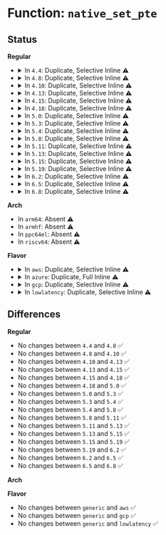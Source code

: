 # Function: <code>native_set_pte</code>

## Status
<b>Regular</b>
<ul>
<li>
<details>
<summary>In <code>4.4</code>: Duplicate, Selective Inline ⚠️</summary>

```c
void native_set_pte(pte_t *ptep, pte_t pte);
```

**Collision:** Static Duplication

**Inline:** Selective

**Transformation:** False

**Instances:**

```
In arch/x86/xen/mmu.c (ffffffff81f62349)
Location: arch/x86/include/asm/pgtable_64.h:53
Inline: True
Inline callers:
  - arch/x86/xen/mmu.c:xen_set_pte_init
```
```
In arch/x86/kernel/paravirt.c (ffffffff81064650)
Location: arch/x86/include/asm/pgtable_64.h:53
Inline: True
Inline callers:
  - arch/x86/kernel/paravirt.c:native_set_pte_at
```
**Symbols:**

```
ffffffff81064650-ffffffff81064659: native_set_pte (STB_LOCAL)
```
</details>
</li>
<li>
<details>
<summary>In <code>4.8</code>: Duplicate, Selective Inline ⚠️</summary>

```c
void native_set_pte(pte_t *ptep, pte_t pte);
```

**Collision:** Static Duplication

**Inline:** Selective

**Transformation:** False

**Instances:**

```
In arch/x86/xen/mmu.c (ffffffff81f89e9d)
Location: arch/x86/include/asm/pgtable_64.h:53
Inline: True
Inline callers:
  - arch/x86/xen/mmu.c:xen_set_pte_init
```
```
In arch/x86/kernel/paravirt.c (ffffffff810642e1)
Location: arch/x86/include/asm/pgtable_64.h:53
Inline: True
Inline callers:
  - arch/x86/kernel/paravirt.c:native_set_pte_at
```
**Symbols:**

```
ffffffff810642a0-ffffffff810642a9: native_set_pte (STB_LOCAL)
```
</details>
</li>
<li>
<details>
<summary>In <code>4.10</code>: Duplicate, Selective Inline ⚠️</summary>

```c
void native_set_pte(pte_t *ptep, pte_t pte);
```

**Collision:** Static Duplication

**Inline:** Selective

**Transformation:** False

**Instances:**

```
In arch/x86/xen/mmu.c (ffffffff81fc5297)
Location: arch/x86/include/asm/pgtable_64.h:53
Inline: True
Inline callers:
  - arch/x86/xen/mmu.c:xen_set_pte_init
```
```
In arch/x86/kernel/paravirt.c (ffffffff810677b1)
Location: arch/x86/include/asm/pgtable_64.h:53
Inline: True
Inline callers:
  - arch/x86/kernel/paravirt.c:native_set_pte_at
```
**Symbols:**

```
ffffffff81067770-ffffffff81067779: native_set_pte (STB_LOCAL)
```
</details>
</li>
<li>
<details>
<summary>In <code>4.13</code>: Duplicate, Selective Inline ⚠️</summary>

```c
void native_set_pte(pte_t *ptep, pte_t pte);
```

**Collision:** Static Duplication

**Inline:** Selective

**Transformation:** False

**Instances:**

```
In arch/x86/xen/mmu_pv.c (ffffffff820a60d9)
Location: arch/x86/include/asm/pgtable_64.h:62
Inline: True
Inline callers:
  - arch/x86/xen/mmu_pv.c:xen_set_pte_init
```
```
In arch/x86/kernel/paravirt.c (ffffffff81066a71)
Location: arch/x86/include/asm/pgtable_64.h:62
Inline: True
Inline callers:
  - arch/x86/kernel/paravirt.c:native_set_pte_at
```
**Symbols:**

```
ffffffff81066a30-ffffffff81066a39: native_set_pte (STB_LOCAL)
```
</details>
</li>
<li>
<details>
<summary>In <code>4.15</code>: Duplicate, Selective Inline ⚠️</summary>

```c
void native_set_pte(pte_t *ptep, pte_t pte);
```

**Collision:** Static Duplication

**Inline:** Selective

**Transformation:** False

**Instances:**

```
In arch/x86/xen/mmu_pv.c (ffffffff826ac7a3)
Location: arch/x86/include/asm/pgtable_64.h:64
Inline: True
Inline callers:
  - arch/x86/xen/mmu_pv.c:xen_set_pte_init
```
```
In arch/x86/kernel/paravirt.c (ffffffff8106ac21)
Location: arch/x86/include/asm/pgtable_64.h:64
Inline: True
Inline callers:
  - arch/x86/kernel/paravirt.c:native_set_pte_at
```
```
In arch/x86/mm/mem_encrypt.c (ffffffff826c5bc3)
Location: arch/x86/include/asm/pgtable_64.h:64
Inline: True
Inline callers:
  - arch/x86/mm/mem_encrypt.c:sme_populate_pgd
```
**Symbols:**

```
ffffffff8106abf0-ffffffff8106abf9: native_set_pte (STB_LOCAL)
```
</details>
</li>
<li>
<details>
<summary>In <code>4.18</code>: Duplicate, Selective Inline ⚠️</summary>

```c
void native_set_pte(pte_t *ptep, pte_t pte);
```

**Collision:** Static Duplication

**Inline:** Selective

**Transformation:** False

**Instances:**

```
In arch/x86/kernel/paravirt.c (ffffffff8106d8e0)
Location: arch/x86/include/asm/pgtable_64.h:65
Inline: True
Inline callers:
  - arch/x86/kernel/paravirt.c:native_set_pte_at
```
```
In arch/x86/mm/mem_encrypt_identity.c (ffffffff826f02ab)
Location: arch/x86/include/asm/pgtable_64.h:65
Inline: True
Inline callers:
  - arch/x86/mm/mem_encrypt_identity.c:__sme_map_range_pte
```
**Symbols:**

```
ffffffff8106d8b0-ffffffff8106d8b4: native_set_pte (STB_LOCAL)
```
</details>
</li>
<li>
<details>
<summary>In <code>5.0</code>: Duplicate, Selective Inline ⚠️</summary>

```c
void native_set_pte(pte_t *ptep, pte_t pte);
```

**Collision:** Static Duplication

**Inline:** Selective

**Transformation:** False

**Instances:**

```
In arch/x86/kernel/paravirt.c (ffffffff81073a80)
Location: arch/x86/include/asm/pgtable_64.h:59
Inline: True
Inline callers:
  - arch/x86/kernel/paravirt.c:native_set_pte_at
```
```
In arch/x86/mm/mem_encrypt_identity.c (ffffffff828a6fbb)
Location: arch/x86/include/asm/pgtable_64.h:59
Inline: True
Inline callers:
  - arch/x86/mm/mem_encrypt_identity.c:__sme_map_range_pte
```
```
In mm/memory.c (ffffffff8123f28f)
Location: arch/x86/include/asm/pgtable_64.h:59
Inline: True
```
```
In mm/madvise.c (ffffffff8125abfd)
Location: arch/x86/include/asm/pgtable_64.h:59
Inline: True
Inline callers:
  - mm/madvise.c:madvise_free_pte_range
```
**Symbols:**

```
ffffffff81073a50-ffffffff81073a54: native_set_pte (STB_LOCAL)
```
</details>
</li>
<li>
<details>
<summary>In <code>5.3</code>: Duplicate, Selective Inline ⚠️</summary>

```c
void native_set_pte(pte_t *ptep, pte_t pte);
```

**Collision:** Static Duplication

**Inline:** Selective

**Transformation:** False

**Instances:**

```
In arch/x86/kernel/paravirt.c (ffffffff810775e0)
Location: arch/x86/include/asm/pgtable_64.h:59
Inline: True
Inline callers:
  - arch/x86/kernel/paravirt.c:native_set_pte_at
```
```
In arch/x86/mm/mem_encrypt_identity.c (ffffffff828bf671)
Location: arch/x86/include/asm/pgtable_64.h:59
Inline: True
Inline callers:
  - arch/x86/mm/mem_encrypt_identity.c:__sme_map_range_pte
```
```
In mm/memory.c (ffffffff81250bcf)
Location: arch/x86/include/asm/pgtable_64.h:59
Inline: True
```
```
In mm/madvise.c (ffffffff81275a8f)
Location: arch/x86/include/asm/pgtable_64.h:59
Inline: True
Inline callers:
  - mm/madvise.c:madvise_free_pte_range
```
**Symbols:**

```
ffffffff810775b0-ffffffff810775b4: native_set_pte (STB_LOCAL)
```
</details>
</li>
<li>
<details>
<summary>In <code>5.4</code>: Duplicate, Selective Inline ⚠️</summary>

```c
void native_set_pte(pte_t *ptep, pte_t pte);
```

**Collision:** Static Duplication

**Inline:** Selective

**Transformation:** False

**Instances:**

```
In arch/x86/kernel/paravirt.c (ffffffff81078650)
Location: arch/x86/include/asm/pgtable_64.h:59
Inline: True
Inline callers:
  - arch/x86/kernel/paravirt.c:native_set_pte_at
```
```
In arch/x86/mm/mem_encrypt_identity.c (ffffffff828c5af0)
Location: arch/x86/include/asm/pgtable_64.h:59
Inline: True
Inline callers:
  - arch/x86/mm/mem_encrypt_identity.c:__sme_map_range_pte
```
```
In mm/memory.c (ffffffff8125f1a9)
Location: arch/x86/include/asm/pgtable_64.h:59
Inline: True
```
```
In mm/madvise.c (ffffffff81284a5f)
Location: arch/x86/include/asm/pgtable_64.h:59
Inline: True
Inline callers:
  - mm/madvise.c:madvise_free_pte_range
  - mm/madvise.c:madvise_cold_or_pageout_pte_range
```
**Symbols:**

```
ffffffff81078620-ffffffff81078624: native_set_pte (STB_LOCAL)
```
</details>
</li>
<li>
<details>
<summary>In <code>5.8</code>: Duplicate, Selective Inline ⚠️</summary>

```c
void native_set_pte(pte_t *ptep, pte_t pte);
```

**Collision:** Static Duplication

**Inline:** Selective

**Transformation:** False

**Instances:**

```
In arch/x86/kernel/paravirt.c (ffffffff8107fa50)
Location: arch/x86/include/asm/pgtable_64.h:65
Inline: True
Inline callers:
  - arch/x86/kernel/paravirt.c:native_set_pte_at
```
```
In arch/x86/mm/mem_encrypt_identity.c (ffffffff82ce8d90)
Location: arch/x86/include/asm/pgtable_64.h:65
Inline: True
Inline callers:
  - arch/x86/mm/mem_encrypt_identity.c:sme_populate_pgd
```
```
In mm/memory.c (ffffffff8128f583)
Location: arch/x86/include/asm/pgtable_64.h:65
Inline: True
Inline callers:
  - mm/memory.c:zap_pte_range
```
```
In mm/madvise.c (ffffffff812b6c4b)
Location: arch/x86/include/asm/pgtable_64.h:65
Inline: True
Inline callers:
  - mm/madvise.c:madvise_free_pte_range
  - mm/madvise.c:madvise_cold_or_pageout_pte_range
```
**Symbols:**

```
ffffffff8107fa20-ffffffff8107fa24: native_set_pte (STB_LOCAL)
```
</details>
</li>
<li>
<details>
<summary>In <code>5.11</code>: Duplicate, Selective Inline ⚠️</summary>

```c
void native_set_pte(pte_t *ptep, pte_t pte);
```

**Collision:** Static Duplication

**Inline:** Selective

**Transformation:** False

**Instances:**

```
In arch/x86/kernel/paravirt.c (ffffffff8107f650)
Location: arch/x86/include/asm/pgtable_64.h:65
Inline: False
```
```
In arch/x86/mm/mem_encrypt_identity.c (ffffffff82fd6816)
Location: arch/x86/include/asm/pgtable_64.h:65
Inline: True
Inline callers:
  - arch/x86/mm/mem_encrypt_identity.c:sme_populate_pgd
```
```
In mm/memory.c (ffffffff8129a08e)
Location: arch/x86/include/asm/pgtable_64.h:65
Inline: True
Inline callers:
  - mm/memory.c:zap_pte_range
```
```
In mm/madvise.c (ffffffff812c2e19)
Location: arch/x86/include/asm/pgtable_64.h:65
Inline: True
Inline callers:
  - mm/madvise.c:madvise_free_pte_range
  - mm/madvise.c:madvise_cold_or_pageout_pte_range
```
**Symbols:**

```
ffffffff8107f650-ffffffff8107f654: native_set_pte (STB_LOCAL)
```
</details>
</li>
<li>
<details>
<summary>In <code>5.13</code>: Duplicate, Selective Inline ⚠️</summary>

```c
void native_set_pte(pte_t *ptep, pte_t pte);
```

**Collision:** Static Duplication

**Inline:** Selective

**Transformation:** False

**Instances:**

```
In arch/x86/kernel/paravirt.c (ffffffff81080750)
Location: arch/x86/include/asm/pgtable_64.h:65
Inline: False
```
```
In arch/x86/mm/mem_encrypt_identity.c (ffffffff831e127c)
Location: arch/x86/include/asm/pgtable_64.h:65
Inline: True
Inline callers:
  - arch/x86/mm/mem_encrypt_identity.c:__sme_map_range_pte
```
```
In mm/memory.c (ffffffff8129f2b2)
Location: arch/x86/include/asm/pgtable_64.h:65
Inline: True
Inline callers:
  - mm/memory.c:zap_pte_range
```
```
In mm/madvise.c (ffffffff812c9c92)
Location: arch/x86/include/asm/pgtable_64.h:65
Inline: True
Inline callers:
  - mm/madvise.c:madvise_free_pte_range
  - mm/madvise.c:madvise_cold_or_pageout_pte_range
```
**Symbols:**

```
ffffffff81080750-ffffffff81080754: native_set_pte (STB_LOCAL)
```
</details>
</li>
<li>
<details>
<summary>In <code>5.15</code>: Duplicate, Selective Inline ⚠️</summary>

```c
void native_set_pte(pte_t *ptep, pte_t pte);
```

**Collision:** Static Duplication

**Inline:** Selective

**Transformation:** False

**Instances:**

```
In arch/x86/kernel/paravirt.c (ffffffff8108f670)
Location: arch/x86/include/asm/pgtable_64.h:65
Inline: False
```
```
In arch/x86/mm/mem_encrypt_identity.c (ffffffff832c4b06)
Location: arch/x86/include/asm/pgtable_64.h:65
Inline: True
Inline callers:
  - arch/x86/mm/mem_encrypt_identity.c:__sme_map_range_pte
```
```
In mm/memory.c (ffffffff812e0518)
Location: arch/x86/include/asm/pgtable_64.h:65
Inline: True
Inline callers:
  - mm/memory.c:zap_pte_range
```
```
In mm/madvise.c (ffffffff8130ecb2)
Location: arch/x86/include/asm/pgtable_64.h:65
Inline: True
Inline callers:
  - mm/madvise.c:madvise_free_pte_range
  - mm/madvise.c:madvise_cold_or_pageout_pte_range
```
**Symbols:**

```
ffffffff8108f670-ffffffff8108f674: native_set_pte (STB_LOCAL)
```
</details>
</li>
<li>
<details>
<summary>In <code>5.19</code>: Duplicate, Selective Inline ⚠️</summary>

```c
void native_set_pte(pte_t *ptep, pte_t pte);
```

**Collision:** Static Duplication

**Inline:** Selective

**Transformation:** False

**Instances:**

```
In arch/x86/xen/mmu_pv.c (ffffffff834527eb)
Location: arch/x86/include/asm/pgtable_64.h:65
Inline: True
Inline callers:
  - arch/x86/xen/mmu_pv.c:xen_set_pte_init
```
```
In arch/x86/kernel/paravirt.c (ffffffff810a03f0)
Location: arch/x86/include/asm/pgtable_64.h:65
Inline: False
```
```
In arch/x86/mm/mem_encrypt_identity.c (ffffffff83477538)
Location: arch/x86/include/asm/pgtable_64.h:65
Inline: True
Inline callers:
  - arch/x86/mm/mem_encrypt_identity.c:__sme_map_range_pte
```
```
In mm/memory.c (ffffffff81340b97)
Location: arch/x86/include/asm/pgtable_64.h:65
Inline: True
Inline callers:
  - mm/memory.c:zap_pte_range
```
```
In mm/madvise.c (ffffffff81376f7f)
Location: arch/x86/include/asm/pgtable_64.h:65
Inline: True
Inline callers:
  - mm/madvise.c:madvise_free_pte_range
  - mm/madvise.c:madvise_cold_or_pageout_pte_range
```
**Symbols:**

```
ffffffff810a03f0-ffffffff810a03fc: native_set_pte (STB_LOCAL)
```
</details>
</li>
<li>
<details>
<summary>In <code>6.2</code>: Duplicate, Selective Inline ⚠️</summary>

```c
void native_set_pte(pte_t *ptep, pte_t pte);
```

**Collision:** Static Duplication

**Inline:** Selective

**Transformation:** False

**Instances:**

```
In arch/x86/xen/mmu_pv.c (ffffffff83e6f83b)
Location: arch/x86/include/asm/pgtable_64.h:65
Inline: True
Inline callers:
  - arch/x86/xen/mmu_pv.c:xen_set_pte_init
```
```
In arch/x86/kernel/paravirt.c (ffffffff810b7f50)
Location: arch/x86/include/asm/pgtable_64.h:65
Inline: False
```
```
In arch/x86/mm/mem_encrypt_identity.c (ffffffff83ea0b74)
Location: arch/x86/include/asm/pgtable_64.h:65
Inline: True
Inline callers:
  - arch/x86/mm/mem_encrypt_identity.c:sme_populate_pgd
```
```
In mm/memory.c (ffffffff813b8b3c)
Location: arch/x86/include/asm/pgtable_64.h:65
Inline: True
Inline callers:
  - mm/memory.c:zap_pte_range
```
```
In mm/madvise.c (ffffffff813f4415)
Location: arch/x86/include/asm/pgtable_64.h:65
Inline: True
Inline callers:
  - mm/madvise.c:madvise_free_pte_range
  - mm/madvise.c:madvise_cold_or_pageout_pte_range
```
**Symbols:**

```
ffffffff810b7f50-ffffffff810b7f5c: native_set_pte (STB_LOCAL)
```
</details>
</li>
<li>
<details>
<summary>In <code>6.5</code>: Duplicate, Selective Inline ⚠️</summary>

```c
void native_set_pte(pte_t *ptep, pte_t pte);
```

**Collision:** Static Duplication

**Inline:** Selective

**Transformation:** False

**Instances:**

```
In arch/x86/xen/mmu_pv.c (ffffffff836909cb)
Location: arch/x86/include/asm/pgtable_64.h:65
Inline: True
Inline callers:
  - arch/x86/xen/mmu_pv.c:xen_set_pte_init
```
```
In arch/x86/kernel/paravirt.c (ffffffff810bb100)
Location: arch/x86/include/asm/pgtable_64.h:65
Inline: False
```
```
In arch/x86/mm/mem_encrypt_identity.c (ffffffff836c4c7f)
Location: arch/x86/include/asm/pgtable_64.h:65
Inline: True
Inline callers:
  - arch/x86/mm/mem_encrypt_identity.c:sme_populate_pgd
```
```
In mm/memory.c (ffffffff813ed776)
Location: arch/x86/include/asm/pgtable_64.h:65
Inline: True
Inline callers:
  - mm/memory.c:zap_pte_range
```
```
In mm/madvise.c (ffffffff81427bf1)
Location: arch/x86/include/asm/pgtable_64.h:65
Inline: True
Inline callers:
  - mm/madvise.c:madvise_free_pte_range
  - mm/madvise.c:madvise_cold_or_pageout_pte_range
```
**Symbols:**

```
ffffffff810bb100-ffffffff810bb10c: native_set_pte (STB_LOCAL)
```
</details>
</li>
<li>
<details>
<summary>In <code>6.8</code>: Duplicate, Selective Inline ⚠️</summary>

```c
void native_set_pte(pte_t *ptep, pte_t pte);
```

**Collision:** Static Duplication

**Inline:** Selective

**Transformation:** False

**Instances:**

```
In arch/x86/xen/mmu_pv.c (ffffffff838c049b)
Location: arch/x86/include/asm/pgtable_64.h:65
Inline: True
Inline callers:
  - arch/x86/xen/mmu_pv.c:xen_set_pte_init
```
```
In arch/x86/kernel/paravirt.c (ffffffff810c2550)
Location: arch/x86/include/asm/pgtable_64.h:65
Inline: False
```
```
In arch/x86/mm/mem_encrypt_identity.c (ffffffff838f587f)
Location: arch/x86/include/asm/pgtable_64.h:65
Inline: True
Inline callers:
  - arch/x86/mm/mem_encrypt_identity.c:sme_populate_pgd
```
```
In mm/memory.c (ffffffff81418d48)
Location: arch/x86/include/asm/pgtable_64.h:65
Inline: True
Inline callers:
  - mm/memory.c:zap_pte_range
```
```
In mm/madvise.c (ffffffff81461407)
Location: arch/x86/include/asm/pgtable_64.h:65
Inline: True
Inline callers:
  - mm/madvise.c:madvise_free_pte_range
  - mm/madvise.c:madvise_cold_or_pageout_pte_range
```
**Symbols:**

```
ffffffff810c2550-ffffffff810c255c: native_set_pte (STB_LOCAL)
```
</details>
</li>
</ul>
<b>Arch</b>
<ul>
<li>
In <code>arm64</code>: Absent ⚠️
</li>
<li>
In <code>armhf</code>: Absent ⚠️
</li>
<li>
In <code>ppc64el</code>: Absent ⚠️
</li>
<li>
In <code>riscv64</code>: Absent ⚠️
</li>
</ul>
<b>Flavor</b>
<ul>
<li>
<details>
<summary>In <code>aws</code>: Duplicate, Selective Inline ⚠️</summary>

```c
void native_set_pte(pte_t *ptep, pte_t pte);
```

**Collision:** Static Duplication

**Inline:** Selective

**Transformation:** False

**Instances:**

```
In arch/x86/kernel/paravirt.c (ffffffff81077650)
Location: arch/x86/include/asm/pgtable_64.h:59
Inline: True
Inline callers:
  - arch/x86/kernel/paravirt.c:native_set_pte_at
```
```
In arch/x86/mm/mem_encrypt_identity.c (ffffffff828b0a88)
Location: arch/x86/include/asm/pgtable_64.h:59
Inline: True
Inline callers:
  - arch/x86/mm/mem_encrypt_identity.c:__sme_map_range_pte
```
```
In mm/memory.c (ffffffff812577f9)
Location: arch/x86/include/asm/pgtable_64.h:59
Inline: True
```
```
In mm/madvise.c (ffffffff8127d0af)
Location: arch/x86/include/asm/pgtable_64.h:59
Inline: True
Inline callers:
  - mm/madvise.c:madvise_free_pte_range
  - mm/madvise.c:madvise_cold_or_pageout_pte_range
```
**Symbols:**

```
ffffffff81077620-ffffffff81077624: native_set_pte (STB_LOCAL)
```
</details>
</li>
<li>
<details>
<summary>In <code>azure</code>: Duplicate, Full Inline ⚠️</summary>

**Collision:** Static Duplication

**Inline:** Full

**Transformation:** False

**Instances:**

```
In arch/x86/kernel/ldt.c (ffffffff8102695f)
Location: arch/x86/include/asm/pgtable_64.h:59
Inline: True
Inline callers:
  - arch/x86/kernel/ldt.c:write_ldt
```
```
In arch/x86/kernel/espfix_64.c (ffffffff810283da)
Location: arch/x86/include/asm/pgtable_64.h:59
Inline: True
```
```
In arch/x86/kernel/alternative.c (ffffffff81029a63)
Location: arch/x86/include/asm/pgtable_64.h:59
Inline: True
Inline callers:
  - arch/x86/kernel/alternative.c:__text_poke
  - arch/x86/kernel/alternative.c:__text_poke
  - arch/x86/kernel/alternative.c:__text_poke
  - arch/x86/kernel/alternative.c:__text_poke
```
```
In arch/x86/kernel/tboot.c (ffffffff82894a98)
Location: arch/x86/include/asm/pgtable_64.h:59
Inline: True
Inline callers:
  - arch/x86/kernel/tboot.c:tboot_late_init
```
```
In arch/x86/kernel/machine_kexec_64.c (ffffffff8105ef76)
Location: arch/x86/include/asm/pgtable_64.h:59
Inline: True
Inline callers:
  - arch/x86/kernel/machine_kexec_64.c:machine_kexec_prepare
```
```
In arch/x86/mm/init_64.c (ffffffff81a27240)
Location: arch/x86/include/asm/pgtable_64.h:59
Inline: True
Inline callers:
  - arch/x86/mm/init_64.c:remove_pmd_table
  - arch/x86/mm/init_64.c:remove_pmd_table
  - arch/x86/mm/init_64.c:__set_pte_vaddr
  - arch/x86/mm/init_64.c:set_pte_init
  - arch/x86/mm/init_64.c:set_pte_init
```
```
In arch/x86/mm/ioremap.c (ffffffff828a61c1)
Location: arch/x86/include/asm/pgtable_64.h:59
Inline: True
Inline callers:
  - arch/x86/mm/ioremap.c:__early_set_fixmap
  - arch/x86/mm/ioremap.c:__early_set_fixmap
```
```
In arch/x86/mm/pageattr.c (ffffffff8107241a)
Location: arch/x86/include/asm/pgtable_64.h:59
Inline: True
Inline callers:
  - arch/x86/mm/pageattr.c:__change_page_attr_set_clr
  - arch/x86/mm/pageattr.c:__change_page_attr_set_clr
  - arch/x86/mm/pageattr.c:__change_page_attr_set_clr
  - arch/x86/mm/pageattr.c:__change_page_attr_set_clr
  - arch/x86/mm/pageattr.c:unmap_pte_range
```
```
In arch/x86/mm/pgtable.c (ffffffff81075a04)
Location: arch/x86/include/asm/pgtable_64.h:59
Inline: True
Inline callers:
  - arch/x86/mm/pgtable.c:pmd_set_huge
  - arch/x86/mm/pgtable.c:pud_set_huge
  - arch/x86/mm/pgtable.c:ptep_set_access_flags
```
```
In arch/x86/mm/kmmio.c (ffffffff81078c83)
Location: arch/x86/include/asm/pgtable_64.h:59
Inline: True
Inline callers:
  - arch/x86/mm/kmmio.c:clear_page_presence
```
```
In arch/x86/mm/mem_encrypt.c (ffffffff828a8692)
Location: arch/x86/include/asm/pgtable_64.h:59
Inline: True
Inline callers:
  - arch/x86/mm/mem_encrypt.c:__set_clr_pte_enc
```
```
In arch/x86/mm/mem_encrypt_identity.c (ffffffff828a8c0d)
Location: arch/x86/include/asm/pgtable_64.h:59
Inline: True
Inline callers:
  - arch/x86/mm/mem_encrypt_identity.c:__sme_map_range_pte
```
```
In kernel/events/uprobes.c (ffffffff81205617)
Location: arch/x86/include/asm/pgtable_64.h:59
Inline: True
Inline callers:
  - kernel/events/uprobes.c:__replace_page
```
```
In mm/shmem.c (ffffffff8122b53f)
Location: arch/x86/include/asm/pgtable_64.h:59
Inline: True
Inline callers:
  - mm/shmem.c:shmem_mfill_atomic_pte
```
```
In mm/gup.c (ffffffff8124564c)
Location: arch/x86/include/asm/pgtable_64.h:59
Inline: True
Inline callers:
  - mm/gup.c:follow_page_pte
```
```
In mm/memory.c (ffffffff8124da9a)
Location: arch/x86/include/asm/pgtable_64.h:59
Inline: True
Inline callers:
  - mm/memory.c:__handle_mm_fault
  - mm/memory.c:alloc_set_pte
  - mm/memory.c:do_anonymous_page
  - mm/memory.c:do_swap_page
  - mm/memory.c:wp_page_copy
  - mm/memory.c:remap_pfn_range
  - mm/memory.c:insert_pfn
  - mm/memory.c:vm_insert_page
  - mm/memory.c:zap_pte_range
  - mm/memory.c:zap_pte_range
  - mm/memory.c:zap_pte_range
  - mm/memory.c:copy_pte_range
  - mm/memory.c:copy_pte_range
  - mm/memory.c:copy_pte_range
```
```
In mm/mprotect.c (ffffffff81258de6)
Location: arch/x86/include/asm/pgtable_64.h:59
Inline: True
Inline callers:
  - mm/mprotect.c:change_protection_range
  - mm/mprotect.c:change_protection_range
```
```
In mm/mremap.c (ffffffff8125a341)
Location: arch/x86/include/asm/pgtable_64.h:59
Inline: True
Inline callers:
  - mm/mremap.c:move_page_tables
```
```
In mm/rmap.c (ffffffff8125ee63)
Location: arch/x86/include/asm/pgtable_64.h:59
Inline: True
Inline callers:
  - mm/rmap.c:try_to_unmap_one
  - mm/rmap.c:try_to_unmap_one
  - mm/rmap.c:try_to_unmap_one
  - mm/rmap.c:try_to_unmap_one
  - mm/rmap.c:try_to_unmap_one
  - mm/rmap.c:try_to_unmap_one
  - mm/rmap.c:try_to_unmap_one
  - mm/rmap.c:page_mkclean_one
```
```
In mm/vmalloc.c (ffffffff81260977)
Location: arch/x86/include/asm/pgtable_64.h:59
Inline: True
```
```
In mm/madvise.c (ffffffff8126ee08)
Location: arch/x86/include/asm/pgtable_64.h:59
Inline: True
Inline callers:
  - mm/madvise.c:madvise_free_pte_range
  - mm/madvise.c:madvise_free_pte_range
  - mm/madvise.c:madvise_free_pte_range
  - mm/madvise.c:madvise_cold_or_pageout_pte_range
  - mm/madvise.c:madvise_cold_or_pageout_pte_range
```
```
In mm/swapfile.c (ffffffff8127505c)
Location: arch/x86/include/asm/pgtable_64.h:59
Inline: True
Inline callers:
  - mm/swapfile.c:unuse_pte_range
```
```
In mm/hugetlb.c (ffffffff81280807)
Location: arch/x86/include/asm/pgtable_64.h:59
Inline: True
Inline callers:
  - mm/hugetlb.c:hugetlb_change_protection
  - mm/hugetlb.c:hugetlb_change_protection
  - mm/hugetlb.c:hugetlb_mcopy_atomic_pte
  - mm/hugetlb.c:hugetlb_no_page
  - mm/hugetlb.c:hugetlb_cow
  - mm/hugetlb.c:__unmap_hugepage_range
  - mm/hugetlb.c:copy_hugetlb_page_range
  - mm/hugetlb.c:copy_hugetlb_page_range
  - mm/hugetlb.c:copy_hugetlb_page_range
```
```
In mm/sparse-vmemmap.c (ffffffff81a2a505)
Location: arch/x86/include/asm/pgtable_64.h:59
Inline: True
Inline callers:
  - mm/sparse-vmemmap.c:vmemmap_pte_populate
```
```
In mm/ksm.c (ffffffff812896f4)
Location: arch/x86/include/asm/pgtable_64.h:59
Inline: True
Inline callers:
  - mm/ksm.c:replace_page
```
```
In mm/migrate.c (ffffffff81298a74)
Location: arch/x86/include/asm/pgtable_64.h:59
Inline: True
Inline callers:
  - mm/migrate.c:migrate_vma_collect_pmd
  - mm/migrate.c:remove_migration_pte
  - mm/migrate.c:remove_migration_pte
```
```
In mm/huge_memory.c (ffffffff8129e0e3)
Location: arch/x86/include/asm/pgtable_64.h:59
Inline: True
Inline callers:
  - mm/huge_memory.c:__split_huge_pmd_locked
  - mm/huge_memory.c:__split_huge_pmd_locked
  - mm/huge_memory.c:do_huge_pmd_wp_page_fallback
```
```
In mm/khugepaged.c (ffffffff812a68f3)
Location: arch/x86/include/asm/pgtable_64.h:59
Inline: True
Inline callers:
  - mm/khugepaged.c:collapse_huge_page
  - mm/khugepaged.c:collapse_huge_page
```
```
In mm/userfaultfd.c (ffffffff812bc5b6)
Location: arch/x86/include/asm/pgtable_64.h:59
Inline: True
Inline callers:
  - mm/userfaultfd.c:mfill_zeropage
  - mm/userfaultfd.c:mcopy_atomic
```
```
In fs/dax.c (ffffffff8133088d)
Location: arch/x86/include/asm/pgtable_64.h:59
Inline: True
Inline callers:
  - fs/dax.c:dax_entry_mkclean
```
```
In fs/proc/task_mmu.c (ffffffff8135a1eb)
Location: arch/x86/include/asm/pgtable_64.h:59
Inline: True
Inline callers:
  - fs/proc/task_mmu.c:clear_refs_pte_range
  - fs/proc/task_mmu.c:clear_refs_pte_range
```
```
In arch/x86/power/hibernate.c (ffffffff81865423)
Location: arch/x86/include/asm/pgtable_64.h:59
Inline: True
Inline callers:
  - arch/x86/power/hibernate.c:relocate_restore_code
```
```
In lib/ioremap.c (ffffffff81a0bca3)
Location: arch/x86/include/asm/pgtable_64.h:59
Inline: True
Inline callers:
  - lib/ioremap.c:ioremap_pud_range
```
</details>
</li>
<li>
<details>
<summary>In <code>gcp</code>: Duplicate, Selective Inline ⚠️</summary>

```c
void native_set_pte(pte_t *ptep, pte_t pte);
```

**Collision:** Static Duplication

**Inline:** Selective

**Transformation:** False

**Instances:**

```
In arch/x86/kernel/paravirt.c (ffffffff81077600)
Location: arch/x86/include/asm/pgtable_64.h:59
Inline: True
Inline callers:
  - arch/x86/kernel/paravirt.c:native_set_pte_at
```
```
In arch/x86/mm/mem_encrypt_identity.c (ffffffff828c3987)
Location: arch/x86/include/asm/pgtable_64.h:59
Inline: True
Inline callers:
  - arch/x86/mm/mem_encrypt_identity.c:__sme_map_range_pte
```
```
In mm/memory.c (ffffffff81255599)
Location: arch/x86/include/asm/pgtable_64.h:59
Inline: True
```
```
In mm/madvise.c (ffffffff8127ae4f)
Location: arch/x86/include/asm/pgtable_64.h:59
Inline: True
Inline callers:
  - mm/madvise.c:madvise_free_pte_range
  - mm/madvise.c:madvise_cold_or_pageout_pte_range
```
**Symbols:**

```
ffffffff810775d0-ffffffff810775d4: native_set_pte (STB_LOCAL)
```
</details>
</li>
<li>
<details>
<summary>In <code>lowlatency</code>: Duplicate, Selective Inline ⚠️</summary>

```c
void native_set_pte(pte_t *ptep, pte_t pte);
```

**Collision:** Static Duplication

**Inline:** Selective

**Transformation:** False

**Instances:**

```
In arch/x86/kernel/paravirt.c (ffffffff810796a0)
Location: arch/x86/include/asm/pgtable_64.h:59
Inline: True
Inline callers:
  - arch/x86/kernel/paravirt.c:native_set_pte_at
```
```
In arch/x86/mm/mem_encrypt_identity.c (ffffffff828c6b2d)
Location: arch/x86/include/asm/pgtable_64.h:59
Inline: True
Inline callers:
  - arch/x86/mm/mem_encrypt_identity.c:__sme_map_range_pte
```
```
In mm/memory.c (ffffffff81265048)
Location: arch/x86/include/asm/pgtable_64.h:59
Inline: True
```
```
In mm/madvise.c (ffffffff8128aa28)
Location: arch/x86/include/asm/pgtable_64.h:59
Inline: True
Inline callers:
  - mm/madvise.c:madvise_free_pte_range
  - mm/madvise.c:madvise_cold_or_pageout_pte_range
```
**Symbols:**

```
ffffffff81079670-ffffffff81079674: native_set_pte (STB_LOCAL)
```
</details>
</li>
</ul>

## Differences
<b>Regular</b>
<ul>
<li>
No changes between <code>4.4</code> and <code>4.8</code> ✅
</li>
<li>
No changes between <code>4.8</code> and <code>4.10</code> ✅
</li>
<li>
No changes between <code>4.10</code> and <code>4.13</code> ✅
</li>
<li>
No changes between <code>4.13</code> and <code>4.15</code> ✅
</li>
<li>
No changes between <code>4.15</code> and <code>4.18</code> ✅
</li>
<li>
No changes between <code>4.18</code> and <code>5.0</code> ✅
</li>
<li>
No changes between <code>5.0</code> and <code>5.3</code> ✅
</li>
<li>
No changes between <code>5.3</code> and <code>5.4</code> ✅
</li>
<li>
No changes between <code>5.4</code> and <code>5.8</code> ✅
</li>
<li>
No changes between <code>5.8</code> and <code>5.11</code> ✅
</li>
<li>
No changes between <code>5.11</code> and <code>5.13</code> ✅
</li>
<li>
No changes between <code>5.13</code> and <code>5.15</code> ✅
</li>
<li>
No changes between <code>5.15</code> and <code>5.19</code> ✅
</li>
<li>
No changes between <code>5.19</code> and <code>6.2</code> ✅
</li>
<li>
No changes between <code>6.2</code> and <code>6.5</code> ✅
</li>
<li>
No changes between <code>6.5</code> and <code>6.8</code> ✅
</li>
</ul>
<b>Arch</b>
<ul>
</ul>
<b>Flavor</b>
<ul>
<li>
No changes between <code>generic</code> and <code>aws</code> ✅
</li>
<li>
No changes between <code>generic</code> and <code>gcp</code> ✅
</li>
<li>
No changes between <code>generic</code> and <code>lowlatency</code> ✅
</li>
</ul>
